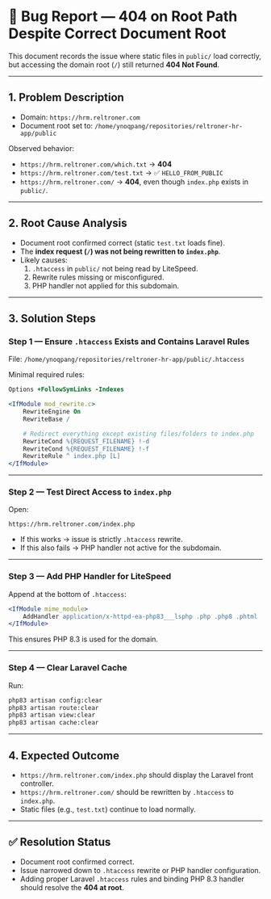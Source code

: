 # 🐛 Bug Report — 404 on Root Path Despite Correct Document Root

This document records the issue where static files in `public/` load correctly, but accessing the domain root (`/`) still returned **404 Not Found**.

---

## 1. Problem Description

- Domain: `https://hrm.reltroner.com`
- Document root set to: `/home/ynoqpang/repositories/reltroner-hr-app/public`

Observed behavior:
- `https://hrm.reltroner.com/which.txt` → **404**
- `https://hrm.reltroner.com/test.txt` → ✅ `HELLO_FROM_PUBLIC`
- `https://hrm.reltroner.com/` → **404**, even though `index.php` exists in `public/`.

---

## 2. Root Cause Analysis

- Document root confirmed correct (static `test.txt` loads fine).
- The **index request (`/`) was not being rewritten to `index.php`**.
- Likely causes:
  1. `.htaccess` in `public/` not being read by LiteSpeed.
  2. Rewrite rules missing or misconfigured.
  3. PHP handler not applied for this subdomain.

---

## 3. Solution Steps

### Step 1 — Ensure `.htaccess` Exists and Contains Laravel Rules

File: `/home/ynoqpang/repositories/reltroner-hr-app/public/.htaccess`

Minimal required rules:

```apache
Options +FollowSymLinks -Indexes

<IfModule mod_rewrite.c>
    RewriteEngine On
    RewriteBase /

    # Redirect everything except existing files/folders to index.php
    RewriteCond %{REQUEST_FILENAME} !-d
    RewriteCond %{REQUEST_FILENAME} !-f
    RewriteRule ^ index.php [L]
</IfModule>
````

---

### Step 2 — Test Direct Access to `index.php`

Open:

```
https://hrm.reltroner.com/index.php
```

* If this works → issue is strictly `.htaccess` rewrite.
* If this also fails → PHP handler not active for the subdomain.

---

### Step 3 — Add PHP Handler for LiteSpeed

Append at the bottom of `.htaccess`:

```apache
<IfModule mime_module>
    AddHandler application/x-httpd-ea-php83___lsphp .php .php8 .phtml
</IfModule>
```

This ensures PHP 8.3 is used for the domain.

---

### Step 4 — Clear Laravel Cache

Run:

```bash
php83 artisan config:clear
php83 artisan route:clear
php83 artisan view:clear
php83 artisan cache:clear
```

---

## 4. Expected Outcome

* `https://hrm.reltroner.com/index.php` should display the Laravel front controller.
* `https://hrm.reltroner.com/` should be rewritten by `.htaccess` to `index.php`.
* Static files (e.g., `test.txt`) continue to load normally.

---

## ✅ Resolution Status

* Document root confirmed correct.
* Issue narrowed down to `.htaccess` rewrite or PHP handler configuration.
* Adding proper Laravel `.htaccess` rules and binding PHP 8.3 handler should resolve the **404 at root**.
